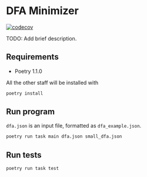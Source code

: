 # DFA Minimizer

[![codecov](https://codecov.io/gh/aalekseevx/DFAMinimizer/branch/master/graph/badge.svg)](https://codecov.io/gh/aalekseevx/DFAMinimizer)

TODO: Add brief description.

## Requirements

- Poetry 1.1.0

All the other staff will be installed with

```bash
poetry install
```

## Run program

`dfa.json` is an input file, formatted as `dfa_example.json`.
```bash
poetry run task main dfa.json small_dfa.json
```

## Run tests

```bash
poetry run task test
```
